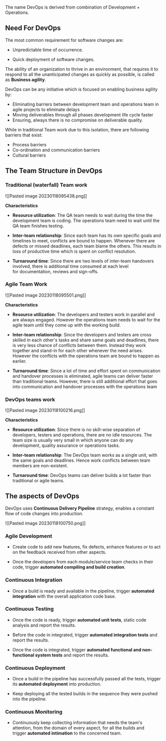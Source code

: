 
The name DevOps is derived from combination of Development + Operations.

## Need For DevOps

The most common requirement for software changes are:

-   Unpredictable time of occurrence.
    
-   Quick deployment of software changes.

The ability of an organization to thrive in an environment, that requires it to respond to all the unanticipated changes as quickly as possible, is called as **Business agility**.

DevOps can be any initiative which is focused on enabling business agility by:

-   Eliminating barriers between development team and operations team in agile projects to eliminate delays
-   Moving deliverables through all phases development life cycle faster
-   Ensuring, always there is no compromise on deliverable quality.

While in traditional Team work due to this isolation, there are following barriers that exist:
- Process barriers 
- Co-ordination and communication barriers
- Cultural barriers

## The Team Structure in DevOps

### Traditional (waterfall) Team work

![[Pasted image 20230118095438.png]]

**Characteristics**

-   **Resource utilization**: The QA team needs to wait during the time the development team is coding. The operations team need to wait until the QA team finishes testing.
    
-   **Inter-team relationship**: Since each team has its own specific goals and timelines to meet, conflicts are bound to happen. Whenever there are defects or missed deadlines, each team blame the others. This results in loss of productive time which is spent on conflict resolution.
    
-   **Turnaround time**: Since there are two levels of inter-team handovers involved, there is additional time consumed at each level for documentation, reviews and sign-offs.


### Agile Team Work
![[Pasted image 20230118095501.png]]

**Characteristics**

-   **Resource utilization**: The developers and testers work in parallel and are always engaged. However the operations team needs to wait for the agile team until they come up with the working build. 
    
-   **Inter-team relationship**: Since the developers and testers are cross skilled in each other's tasks and share same goals and deadlines, there is very less chance of conflicts between them. Instead they work together and stand-in for each other whenever the need arises. However the conflicts with the operations team are bound to happen as earlier.
    
-   **Turnaround time**: Since a lot of time and effort spent on communication and handover processes is eliminated, agile teams can deliver faster than traditional teams. However, there is still additional effort that goes into communication and handover processes with the operations team

### DevOps teams work

![[Pasted image 20230118100216.png]]

**Characteristics**

-   **Resource utilization**: Since there is no skill-wise separation of developers, testers and operations, there are no idle resources. The team size is usually very small in which anyone can do any development, quality assurance or operations tasks.
    
-   **Inter-team relationship**: The DevOps team works as a single unit, with the same goals and deadlines. Hence work conflicts between team members are non-existent.
    
-   **Turnaround time**: DevOps teams can deliver builds a lot faster than traditional or agile teams.

## The aspects of DevOps

DevOps uses **Continuous Delivery Pipeline** strategy, enables a constant flow of code changes into production.

![[Pasted image 20230118100750.png]]

### Agile Development

-   Create code to add new features, fix defects, enhance features or to act on the feedback received from other aspects.
    
-   Once the developers from each module/service team checks in their code, trigger **automated compiling and build creation**.
    

### Continuous Integration

-   Once a build is ready and available in the pipeline, trigger **automated integration** with the overall application code base.
    

### Continuous Testing

-   Once the code is ready, trigger **automated unit tests**, static code analysis and report the results.
    
-   Before the code in integrated, trigger **automated integration tests** and report the results.
    
-   Once the code is integrated, trigger **automated functional and non-functional system tests** and report the results.
    

### Continuous Deployment

-   Once a build in the pipeline has successfully passed all the tests, trigger its **automated deployment** into production. 
    
-   Keep deploying all the tested builds in the sequence they were pushed into the pipeline.
    

### Continuous Monitoring

-   Continuously keep collecting information that needs the team's attention, from the domain of every aspect, for all the builds and trigger **automated intimation** to the concerned team.